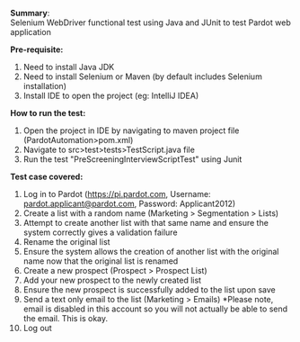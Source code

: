 **Summary**:  
Selenium WebDriver functional test using Java and JUnit to test Pardot web application  

**Pre-requisite:**  
1) Need to install Java JDK 
2) Need to install Selenium or Maven (by default includes Selenium installation)  
3) Install IDE to open the project (eg: IntelliJ IDEA)    

**How to run the test:**  
1) Open the project in IDE by navigating to maven project file (PardotAutomation>pom.xml)  
2) Navigate to src>test>tests>TestScript.java file  
3) Run the test "PreScreeningInterviewScriptTest" using Junit  

**Test case covered:**  
1) Log in to Pardot (https://pi.pardot.com, Username: pardot.applicant@pardot.com, Password: Applicant2012)  
2) Create a list with a random name (Marketing > Segmentation > Lists)  
3) Attempt to create another list with that same name and ensure the system correctly gives a validation failure  
4) Rename the original list  
5) Ensure the system allows the creation of another list with the original name now that the original list is renamed  
6) Create a new prospect (Prospect > Prospect List)  
7) Add your new prospect to the newly created list  
8) Ensure the new prospect is successfully added to the list upon save  
9) Send a text only email to the list (Marketing > Emails)  *Please note, email is disabled in this account so you will not actually be able to send the email.  This is okay.  
10) Log out  
